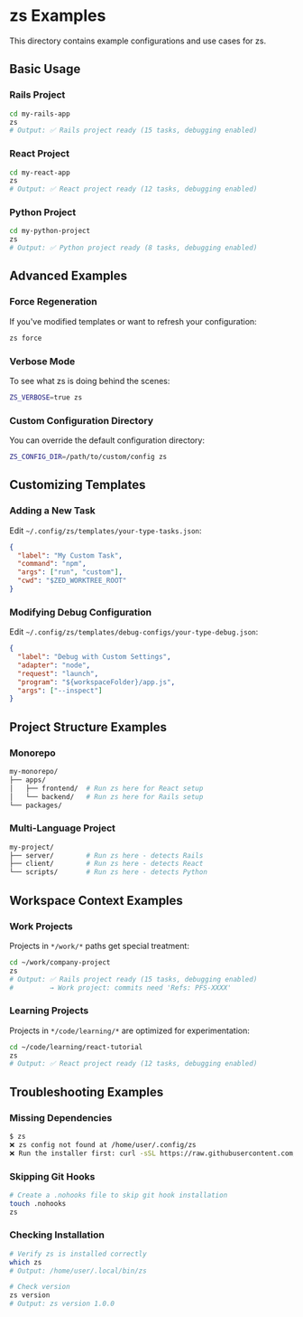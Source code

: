# zs Examples

This directory contains example configurations and use cases for zs.

## Basic Usage

### Rails Project

```bash
cd my-rails-app
zs
# Output: ✅ Rails project ready (15 tasks, debugging enabled)
```

### React Project

```bash
cd my-react-app
zs
# Output: ✅ React project ready (12 tasks, debugging enabled)
```

### Python Project

```bash
cd my-python-project
zs
# Output: ✅ Python project ready (8 tasks, debugging enabled)
```

## Advanced Examples

### Force Regeneration

If you've modified templates or want to refresh your configuration:

```bash
zs force
```

### Verbose Mode

To see what zs is doing behind the scenes:

```bash
ZS_VERBOSE=true zs
```

### Custom Configuration Directory

You can override the default configuration directory:

```bash
ZS_CONFIG_DIR=/path/to/custom/config zs
```

## Customizing Templates

### Adding a New Task

Edit `~/.config/zs/templates/your-type-tasks.json`:

```json
{
  "label": "My Custom Task",
  "command": "npm",
  "args": ["run", "custom"],
  "cwd": "$ZED_WORKTREE_ROOT"
}
```

### Modifying Debug Configuration

Edit `~/.config/zs/templates/debug-configs/your-type-debug.json`:

```json
{
  "label": "Debug with Custom Settings",
  "adapter": "node",
  "request": "launch",
  "program": "${workspaceFolder}/app.js",
  "args": ["--inspect"]
}
```

## Project Structure Examples

### Monorepo

```bash
my-monorepo/
├── apps/
│   ├── frontend/  # Run zs here for React setup
│   └── backend/   # Run zs here for Rails setup
└── packages/
```

### Multi-Language Project

```bash
my-project/
├── server/        # Run zs here - detects Rails
├── client/        # Run zs here - detects React
└── scripts/       # Run zs here - detects Python
```

## Workspace Context Examples

### Work Projects

Projects in `*/work/*` paths get special treatment:

```bash
cd ~/work/company-project
zs
# Output: ✅ Rails project ready (15 tasks, debugging enabled)
#         → Work project: commits need 'Refs: PFS-XXXX'
```

### Learning Projects

Projects in `*/code/learning/*` are optimized for experimentation:

```bash
cd ~/code/learning/react-tutorial
zs
# Output: ✅ React project ready (12 tasks, debugging enabled)
```

## Troubleshooting Examples

### Missing Dependencies

```bash
$ zs
❌ zs config not found at /home/user/.config/zs
❌ Run the installer first: curl -sSL https://raw.githubusercontent.com/yourusername/zs-zed-smart-setup/main/install.sh | bash
```

### Skipping Git Hooks

```bash
# Create a .nohooks file to skip git hook installation
touch .nohooks
zs
```

### Checking Installation

```bash
# Verify zs is installed correctly
which zs
# Output: /home/user/.local/bin/zs

# Check version
zs version
# Output: zs version 1.0.0
```